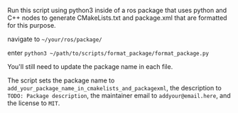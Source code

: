 Run this script using python3 inside of a ros package that uses python and C++ nodes to generate CMakeLists.txt and package.xml that are formatted for this purpose.

navigate to `~/your/ros/package/`

enter `python3 ~/path/to/scripts/format_package/format_package.py`

You'll still need to update the package name in each file.

The script sets the package name to `add_your_package_name_in_cmakelists_and_packagexml`, the description to `TODO: Package description`, the maintainer email to `addyour@email.here`, and the license to `MIT`.


